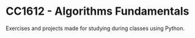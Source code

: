 # CC1612 - Algorithms Fundamentals
Exercises and projects made for studying during classes using Python.
